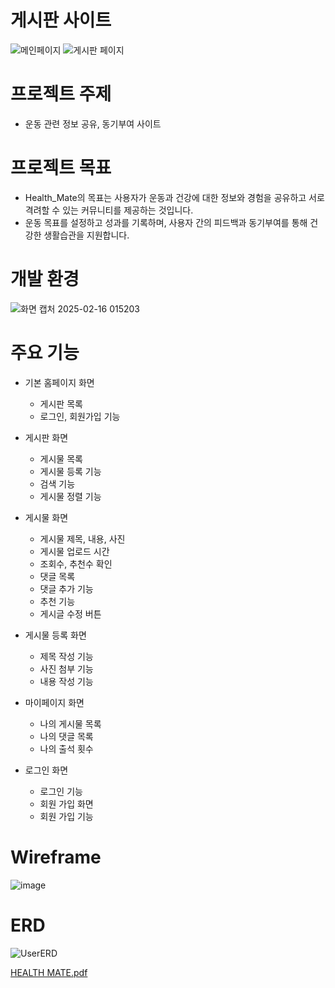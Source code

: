 # 게시판 사이트
![메인페이지](https://github.com/user-attachments/assets/08fafe2c-b429-4e64-a99f-e49b8d96a8f2)
![게시판 페이지](https://github.com/user-attachments/assets/d65b93c0-ef7d-4593-a766-5a7b3cfc7cdc)



# 프로젝트 주제
- 운동 관련 정보 공유, 동기부여 사이트



# 프로젝트 목표
- Health_Mate의 목표는 사용자가 운동과 건강에 대한 정보와 경험을 공유하고 서로 격려할 수 있는 커뮤니티를 제공하는 것입니다.
- 운동 목표를 설정하고 성과를 기록하며, 사용자 간의 피드백과 동기부여를 통해 건강한 생활습관을 지원합니다.



# 개발 환경
![화면 캡처 2025-02-16 015203](https://github.com/user-attachments/assets/1651032d-bec5-466e-82ce-3f474ee3687a)



# 주요 기능

- 기본 홈페이지 화면
    - 게시판 목록
    - 로그인, 회원가입 기능
    
- 게시판 화면
    - 게시물 목록
    - 게시물 등록 기능
    - 검색 기능
    - 게시물 정렬 기능
    
- 게시물 화면
    - 게시물 제목, 내용, 사진
    - 게시물 업로드 시간
    - 조회수, 추천수 확인
    - 댓글 목록
    - 댓글 추가 기능
    - 추천 기능
    - 게시글 수정 버튼
      
- 게시물 등록 화면
    - 제목 작성 기능
    - 사진 첨부 기능
    - 내용 작성 기능
    
- 마이페이지 화면
    - 나의 게시물 목록
    - 나의 댓글 목록
    - 나의 출석 횟수
    
- 로그인 화면
    - 로그인 기능
    - 회원 가입 화면
    - 회원 가입 기능



# Wireframe
![image](https://github.com/user-attachments/assets/256518a5-8f4f-42f0-a709-d91832d6e609)



# ERD
![UserERD](https://github.com/user-attachments/assets/eee63ed8-97df-4ea6-86ef-1f87df8378d7)


[HEALTH MATE.pdf](https://github.com/user-attachments/files/19568233/HEALTH.MATE.pdf)
